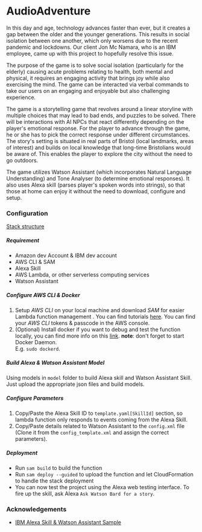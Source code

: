 # AudioAdventure

In this day and age, technology advances faster than ever, but it creates a gap between the older and the younger generations. This results in social isolation between one another, which only worsens due to the recent pandemic and lockdowns. Our client Jon Mc Namara, who is an IBM employee, came up with this project to hopefully resolve this issue.

The purpose of the game is to solve social isolation (particularly for the elderly) causing acute problems relating to health, both mental and physical, it requires an engaging activity that brings joy while also exercising the mind. The game can be interacted via verbal commands to take our users on an engaging and enjoyable but also challenging experience.

The game is a storytelling game that revolves around a linear storyline with multiple choices that may lead to bad ends, and puzzles to be solved. There will be interactions with AI NPCs that react differently depending on the player's emotional response. For the player to advance through the game, he or she has to pick the correct response under different circumstances. The story's setting is situated in real parts of Bristol (local landmarks, areas of interest) and builds on local knowledge that long-time Bristolians would be aware of. This enables the player to explore the city without the need to go outdoors.

The game utilizes Watson Assistant (which incorporates Natural Language Understanding) and Tone Analyser (to determine emotional responses). It also uses Alexa skill (parses player's spoken words into strings), so that those at home can enjoy it without the need to download, configure and setup.

### Configuration
[Stack structure]()
##### Requirement
 - Amazon dev Account & IBM dev account 
 - AWS CLI & SAM 
 - Alexa Skill 
 - AWS Lambda, or other serverless computing services 
 - Watson Assistant
##### Configure AWS CLI & Docker
1. Setup *AWS CLI* on your local machine and download *SAM* for easier Lambda function management
. You can find tutorials [here](https://docs.aws.amazon.com/serverless-application-model/latest/developerguide/serverless-sam-cli-install.html). 
You can find your *AWS CLI* tokens & passcode
 in the AWS console.
2. (Optional) Install docker if you want to debug and test the function locally, you can find
 more info on this [link](https://docs.aws.amazon.com/serverless-application-model/latest/developerguide/serverless-test-and-debug.html). **note**: don't forget to start Docker Daemon.  
 E.g. `sudo dockerd`.
##### Build Alexa & Watson Assistant Model
Using models in `model` folder to build Alexa skill and Watson Assistant Skill. Just upload the
 appropriate json files and build models.
##### Configure Parameters
1. Copy/Paste the Alexa Skill ID to `template.yaml[SkillId]` section, so lambda function
 only
responds to events coming from the Alexa Skill.
2. Copy/Paste details related to Watson Assistant to the `config.xml` file (Clone it from the
 `config_template.xml` and assign the correct parameters).
##### Deployment
- Run `sam build` to build the function
- Run `sam deploy --guided` to upload the function and let CloudFormation to handle the stack
 deployment
- You can now test the project using the Alexa web testing interface. To fire up the skill, ask
 Alexa `Ask Watson Bard for a story`. 
### Acknowledgements
+ [IBM Alexa Skill & Watson Assistant Sample](https://github.com/IBM/alexa-skill-watson-assistant)
